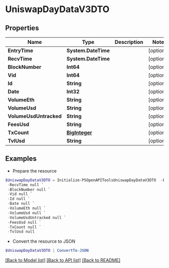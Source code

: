 # UniswapDayDataV3DTO
## Properties

Name | Type | Description | Notes
------------ | ------------- | ------------- | -------------
**EntryTime** | **System.DateTime** |  | [optional] 
**RecvTime** | **System.DateTime** |  | [optional] 
**BlockNumber** | **Int64** |  | [optional] 
**Vid** | **Int64** |  | [optional] 
**Id** | **String** |  | [optional] 
**Date** | **Int32** |  | [optional] 
**VolumeEth** | **String** |  | [optional] 
**VolumeUsd** | **String** |  | [optional] 
**VolumeUsdUntracked** | **String** |  | [optional] 
**FeesUsd** | **String** |  | [optional] 
**TxCount** | [**BigInteger**](BigInteger.md) |  | [optional] 
**TvlUsd** | **String** |  | [optional] 

## Examples

- Prepare the resource
```powershell
$UniswapDayDataV3DTO = Initialize-PSOpenAPIToolsUniswapDayDataV3DTO  -EntryTime null `
 -RecvTime null `
 -BlockNumber null `
 -Vid null `
 -Id null `
 -Date null `
 -VolumeEth null `
 -VolumeUsd null `
 -VolumeUsdUntracked null `
 -FeesUsd null `
 -TxCount null `
 -TvlUsd null
```

- Convert the resource to JSON
```powershell
$UniswapDayDataV3DTO | ConvertTo-JSON
```

[[Back to Model list]](../README.md#documentation-for-models) [[Back to API list]](../README.md#documentation-for-api-endpoints) [[Back to README]](../README.md)

